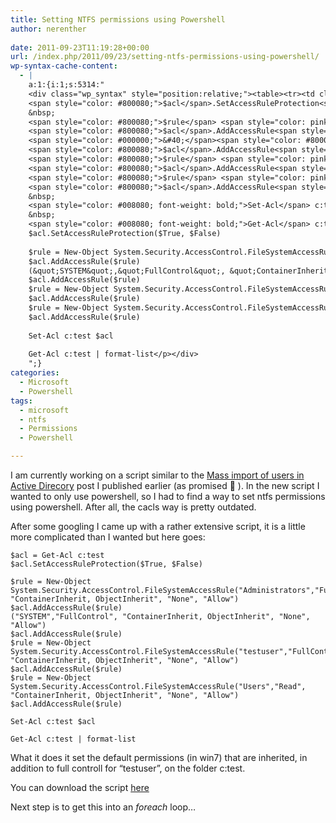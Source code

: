 ```yaml
---
title: Setting NTFS permissions using Powershell
author: nerenther
 
date: 2011-09-23T11:19:28+00:00
url: /index.php/2011/09/23/setting-ntfs-permissions-using-powershell/
wp-syntax-cache-content:
  - |
    a:1:{i:1;s:5314:"
    <div class="wp_syntax" style="position:relative;"><table><tr><td class="code"><pre class="powershell" style="font-family:monospace;"><span style="color: #800080;">$acl</span> <span style="color: pink;">=</span> <span style="color: #008080; font-weight: bold;">Get-Acl</span> c:test
    <span style="color: #800080;">$acl</span>.SetAccessRuleProtection<span style="color: #000000;">&#40;</span><span style="color: #800080;">$True</span><span style="color: pink;">,</span> <span style="color: #800080;">$False</span><span style="color: #000000;">&#41;</span>
    &nbsp;
    <span style="color: #800080;">$rule</span> <span style="color: pink;">=</span> <span style="color: #008080; font-weight: bold;">New-Object</span> System.Security.AccessControl.FileSystemAccessRule<span style="color: #000000;">&#40;</span><span style="color: #800000;">&quot;Administrators&quot;</span><span style="color: pink;">,</span><span style="color: #800000;">&quot;FullControl&quot;</span><span style="color: pink;">,</span> <span style="color: #800000;">&quot;ContainerInherit, ObjectInherit&quot;</span><span style="color: pink;">,</span> <span style="color: #800000;">&quot;None&quot;</span><span style="color: pink;">,</span> <span style="color: #800000;">&quot;Allow&quot;</span><span style="color: #000000;">&#41;</span>
    <span style="color: #800080;">$acl</span>.AddAccessRule<span style="color: #000000;">&#40;</span><span style="color: #800080;">$rule</span><span style="color: #000000;">&#41;</span>
    <span style="color: #000000;">&#40;</span><span style="color: #800000;">&quot;SYSTEM&quot;</span><span style="color: pink;">,</span><span style="color: #800000;">&quot;FullControl&quot;</span><span style="color: pink;">,</span> <span style="color: #800000;">&quot;ContainerInherit, ObjectInherit&quot;</span><span style="color: pink;">,</span> <span style="color: #800000;">&quot;None&quot;</span><span style="color: pink;">,</span> <span style="color: #800000;">&quot;Allow&quot;</span><span style="color: #000000;">&#41;</span>
    <span style="color: #800080;">$acl</span>.AddAccessRule<span style="color: #000000;">&#40;</span><span style="color: #800080;">$rule</span><span style="color: #000000;">&#41;</span>
    <span style="color: #800080;">$rule</span> <span style="color: pink;">=</span> <span style="color: #008080; font-weight: bold;">New-Object</span> System.Security.AccessControl.FileSystemAccessRule<span style="color: #000000;">&#40;</span><span style="color: #800000;">&quot;testuser&quot;</span><span style="color: pink;">,</span><span style="color: #800000;">&quot;FullControl&quot;</span><span style="color: pink;">,</span> <span style="color: #800000;">&quot;ContainerInherit, ObjectInherit&quot;</span><span style="color: pink;">,</span> <span style="color: #800000;">&quot;None&quot;</span><span style="color: pink;">,</span> <span style="color: #800000;">&quot;Allow&quot;</span><span style="color: #000000;">&#41;</span>
    <span style="color: #800080;">$acl</span>.AddAccessRule<span style="color: #000000;">&#40;</span><span style="color: #800080;">$rule</span><span style="color: #000000;">&#41;</span>
    <span style="color: #800080;">$rule</span> <span style="color: pink;">=</span> <span style="color: #008080; font-weight: bold;">New-Object</span> System.Security.AccessControl.FileSystemAccessRule<span style="color: #000000;">&#40;</span><span style="color: #800000;">&quot;Users&quot;</span><span style="color: pink;">,</span><span style="color: #800000;">&quot;Read&quot;</span><span style="color: pink;">,</span> <span style="color: #800000;">&quot;ContainerInherit, ObjectInherit&quot;</span><span style="color: pink;">,</span> <span style="color: #800000;">&quot;None&quot;</span><span style="color: pink;">,</span> <span style="color: #800000;">&quot;Allow&quot;</span><span style="color: #000000;">&#41;</span>
    <span style="color: #800080;">$acl</span>.AddAccessRule<span style="color: #000000;">&#40;</span><span style="color: #800080;">$rule</span><span style="color: #000000;">&#41;</span>
    &nbsp;
    <span style="color: #008080; font-weight: bold;">Set-Acl</span> c:test <span style="color: #800080;">$acl</span>
    &nbsp;
    <span style="color: #008080; font-weight: bold;">Get-Acl</span> c:test <span style="color: pink;">|</span> <span style="color: #008080; font-weight: bold;">format-list</span> ```</td></tr></table><p class="theCode" style="display:none;">$acl = Get-Acl c:test
    $acl.SetAccessRuleProtection($True, $False)
    
    $rule = New-Object System.Security.AccessControl.FileSystemAccessRule(&quot;Administrators&quot;,&quot;FullControl&quot;, &quot;ContainerInherit, ObjectInherit&quot;, &quot;None&quot;, &quot;Allow&quot;)
    $acl.AddAccessRule($rule)
    (&quot;SYSTEM&quot;,&quot;FullControl&quot;, &quot;ContainerInherit, ObjectInherit&quot;, &quot;None&quot;, &quot;Allow&quot;)
    $acl.AddAccessRule($rule)
    $rule = New-Object System.Security.AccessControl.FileSystemAccessRule(&quot;testuser&quot;,&quot;FullControl&quot;, &quot;ContainerInherit, ObjectInherit&quot;, &quot;None&quot;, &quot;Allow&quot;)
    $acl.AddAccessRule($rule)
    $rule = New-Object System.Security.AccessControl.FileSystemAccessRule(&quot;Users&quot;,&quot;Read&quot;, &quot;ContainerInherit, ObjectInherit&quot;, &quot;None&quot;, &quot;Allow&quot;)
    $acl.AddAccessRule($rule)
    
    Set-Acl c:test $acl
    
    Get-Acl c:test | format-list</p></div>
    ";}
categories:
  - Microsoft
  - Powershell
tags:
  - microsoft
  - ntfs
  - Permissions
  - Powershell

---
```

I am currently working on a script similar to the <a href="http://cloud.kemta.net/2011/09/mass-import-of-users-in-active-directory/" target="_blank" rel="noopener">Mass import of users in Active Direcory</a> post I published earlier (as promised 🙂 ). In the new script I wanted to only use powershell, so I had to find a way to set ntfs permissions using powershell. After all, the cacls way is pretty outdated.

After some googling I came up with a rather extensive script, it is a little more complicated than I wanted but here goes:

 ```
 $acl = Get-Acl c:test
$acl.SetAccessRuleProtection($True, $False)

$rule = New-Object System.Security.AccessControl.FileSystemAccessRule("Administrators","FullControl", "ContainerInherit, ObjectInherit", "None", "Allow")
$acl.AddAccessRule($rule)
("SYSTEM","FullControl", "ContainerInherit, ObjectInherit", "None", "Allow")
$acl.AddAccessRule($rule)
$rule = New-Object System.Security.AccessControl.FileSystemAccessRule("testuser","FullControl", "ContainerInherit, ObjectInherit", "None", "Allow")
$acl.AddAccessRule($rule)
$rule = New-Object System.Security.AccessControl.FileSystemAccessRule("Users","Read", "ContainerInherit, ObjectInherit", "None", "Allow")
$acl.AddAccessRule($rule)

Set-Acl c:test $acl

Get-Acl c:test | format-list
```

What it does it set the default permissions (in win7) that are inherited, in addition to full controll for &#8220;testuser&#8221;, on the folder c:test.

You can download the script <a href="http://dl.dropbox.com/u/33041052/bloggting/scriptstuff/settingntfspermissions.ps1" target="_blank" rel="noopener">here</a>

Next step is to get this into an _foreach_ loop&#8230;